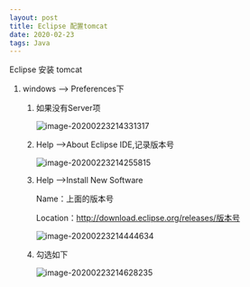 ```yaml
---
layout: post
title: Eclipse 配置tomcat
date: 2020-02-23
tags: Java  
---
```


Eclipse 安装 tomcat

1. windows --> Preferences下

   1. 如果没有Server项

      ![image-20200223214331317](https://github.com/PanWang3/panwang3.github.io/raw/gh-pages/images/my/image-20200223214331317.png)

   2. Help -->About Eclipse IDE,记录版本号

      ![image-20200223214255815](https://github.com/PanWang3/panwang3.github.io/raw/gh-pages/images/my/image-20200223214255815.png)

   3. Help -->Install New Software

      Name：上面的版本号

      Location：http://download.eclipse.org/releases/版本号

      ![image-20200223214444634](https://github.com/PanWang3/panwang3.github.io/raw/gh-pages/images/my/image-20200223214444634.png)

   4. 勾选如下

      ![image-20200223214628235](https://github.com/PanWang3/panwang3.github.io/raw/gh-pages/images/my/image-20200223214628235.png)
